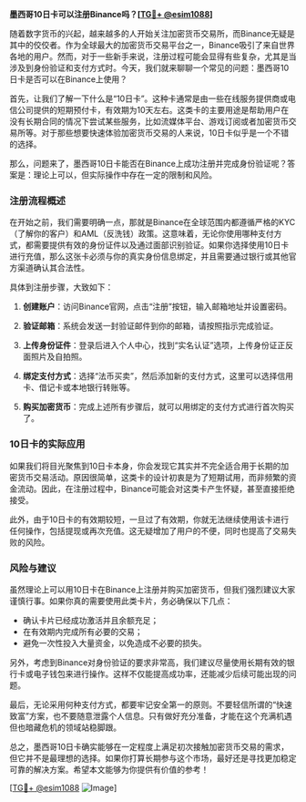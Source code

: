 **墨西哥10日卡可以注册Binance吗？[[TG💪+ @esim1088](https://t.me/s/esim1088)]**

随着数字货币的兴起，越来越多的人开始关注加密货币交易所，而Binance无疑是其中的佼佼者。作为全球最大的加密货币交易平台之一，Binance吸引了来自世界各地的用户。然而，对于一些新手来说，注册过程可能会显得有些复杂，尤其是当涉及到身份验证和支付方式时。今天，我们就来聊聊一个常见的问题：墨西哥10日卡是否可以在Binance上使用？

首先，让我们了解一下什么是“10日卡”。这种卡通常是由一些在线服务提供商或电信公司提供的短期预付卡，有效期为10天左右。这类卡的主要用途是帮助用户在没有长期合同的情况下尝试某些服务，比如流媒体平台、游戏订阅或者加密货币交易所等。对于那些想要快速体验加密货币交易的人来说，10日卡似乎是一个不错的选择。

那么，问题来了，墨西哥10日卡能否在Binance上成功注册并完成身份验证呢？答案是：理论上可以，但实际操作中存在一定的限制和风险。

### 注册流程概述

在开始之前，我们需要明确一点，那就是Binance在全球范围内都遵循严格的KYC（了解你的客户）和AML（反洗钱）政策。这意味着，无论你使用哪种支付方式，都需要提供有效的身份证件以及通过面部识别验证。如果你选择使用10日卡进行充值，那么这张卡必须与你的真实身份信息绑定，并且需要通过银行或其他官方渠道确认其合法性。

具体到注册步骤，大致如下：

1. **创建账户**：访问Binance官网，点击“注册”按钮，输入邮箱地址并设置密码。
   
2. **验证邮箱**：系统会发送一封验证邮件到你的邮箱，请按照指示完成验证。

3. **上传身份证件**：登录后进入个人中心，找到“实名认证”选项，上传身份证正反面照片及自拍照。

4. **绑定支付方式**：选择“法币买卖”，然后添加新的支付方式，这里可以选择信用卡、借记卡或本地银行转账等。

5. **购买加密货币**：完成上述所有步骤后，就可以用绑定的支付方式进行首次购买了。

### 10日卡的实际应用

如果我们将目光聚焦到10日卡本身，你会发现它其实并不完全适合用于长期的加密货币交易活动。原因很简单，这类卡的设计初衷是为了短期试用，而非频繁的资金流动。因此，在注册过程中，Binance可能会对这类卡产生怀疑，甚至直接拒绝接受。

此外，由于10日卡的有效期较短，一旦过了有效期，你就无法继续使用该卡进行任何操作，包括提现或再次充值。这无疑增加了用户的不便，同时也提高了交易失败的风险。

### 风险与建议

虽然理论上可以用10日卡在Binance上注册并购买加密货币，但我们强烈建议大家谨慎行事。如果你真的需要使用此类卡片，务必确保以下几点：

- 确认卡片已经成功激活并且余额充足；
- 在有效期内完成所有必要的交易；
- 避免一次性投入大量资金，以免造成不必要的损失。

另外，考虑到Binance对身份验证的要求非常高，我们建议尽量使用长期有效的银行卡或电子钱包来进行操作。这样不仅能提高成功率，还能减少后续可能出现的问题。

最后，无论采用何种支付方式，都要牢记安全第一的原则。不要轻信所谓的“快速致富”方案，也不要随意泄露个人信息。只有做好充分准备，才能在这个充满机遇但也暗藏危机的领域站稳脚跟。

总之，墨西哥10日卡确实能够在一定程度上满足初次接触加密货币交易的需求，但它并不是最理想的选择。如果你打算长期参与这个市场，最好还是寻找更加稳定可靠的解决方案。希望本文能够为你提供有价值的参考！

[[TG💪+ @esim1088](https://t.me/s/esim1088) ![Image](https://i.postimg.cc/4NQfJmqS/Snipaste-2025-05-13-00-14-12.png)]